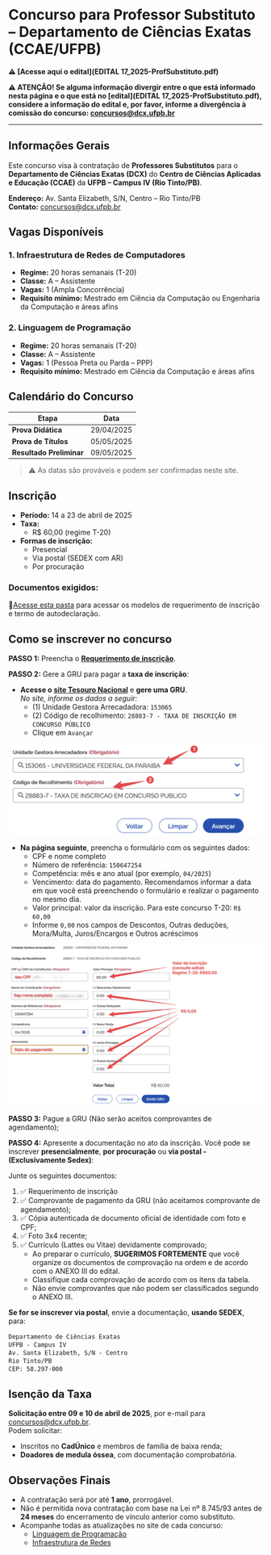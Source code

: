 # Concurso para Professor Substituto – Departamento de Ciências Exatas (CCAE/UFPB)


**⚠️ [Acesse aqui o edital](EDITAL 17_2025-ProfSubstituto.pdf)**

**⚠️ ATENÇÃO! Se alguma informação divergir entre o que está informado nesta página e o que está no [edital](EDITAL 17_2025-ProfSubstituto.pdf), considere a informação do edital e, por favor, informe a divergência à comissão do concurso: [concursos@dcx.ufpb.br](concursos@dcx.ufpb.br)**

---

## Informações Gerais

Este concurso visa à contratação de **Professores Substitutos** para o **Departamento de Ciências Exatas (DCX)** do **Centro de Ciências Aplicadas e Educação (CCAE)** da **UFPB – Campus IV (Rio Tinto/PB)**.

**Endereço:** Av. Santa Elizabeth, S/N, Centro – Rio Tinto/PB  
**Contato:** [concursos@dcx.ufpb.br](mailto:concursos@dcx.ufpb.br)  


## Vagas Disponíveis

### 1. Infraestrutura de Redes de Computadores

- **Regime:** 20 horas semanais (T-20)  
- **Classe:** A – Assistente  
- **Vagas:** 1 (Ampla Concorrência)  
- **Requisito mínimo:** Mestrado em Ciência da Computação ou Engenharia da Computação e áreas afins  

### 2. Linguagem de Programação

- **Regime:** 20 horas semanais (T-20)  
- **Classe:** A – Assistente  
- **Vagas:** 1 (Pessoa Preta ou Parda – PPP)  
- **Requisito mínimo:** Mestrado em Ciência da Computação e áreas afins  

## Calendário do Concurso

| Etapa                         | Data                       |
|------------------------------|----------------------------|
| **Prova Didática**           | 29/04/2025                 |
| **Prova de Títulos**         | 05/05/2025                 |
| **Resultado Preliminar**     | 09/05/2025                 |

> ⚠️ As datas são prováveis e podem ser confirmadas neste site.

## Inscrição

- **Período:** 14 a 23 de abril de 2025  
- **Taxa:**
  - R$ 60,00 (regime T-20)
- **Formas de inscrição:**  
  - Presencial  
  - Via postal (SEDEX com AR)  
  - Por procuração  

### Documentos exigidos:

📂[Acesse esta pasta](https://drive.google.com/drive/u/0/folders/1FOGRLHTfKxAM0MusXDPWZZJcurqJ-0ef) para acessar os modelos de requerimento de inscrição e termo de autodeclaração.

## Como se inscrever no concurso

**PASSO 1:** Preencha o **[Requerimento de inscrição](https://drive.google.com/drive/u/0/folders/1FOGRLHTfKxAM0MusXDPWZZJcurqJ-0ef)**.

**PASSO 2:** Gere a GRU para pagar a **taxa de inscrição**:

- **Acesse o [site Tesouro Nacional](https://pagtesouro.tesouro.gov.br/portal-gru/#/emissao-gru)** e **gere uma GRU**.  
  *No site, informe os dados a seguir:*
  - (1) Unidade Gestora Arrecadadora: `153065`
  - (2) Código de recolhimento: `28883-7 - TAXA DE INSCRIÇÃO EM CONCURSO PÚBLICO`
  - Clique em `Avançar`

![GRU - Passo 1](./orientacao-gru-01.png)

- **Na página seguinte**, preencha o formulário com os seguintes dados:
  - CPF e nome completo
  - Número de referência: `150647254`
  - Competência: mês e ano atual (por exemplo, `04/2025`)
  - Vencimento: data do pagamento. Recomendamos informar a data em que você está preenchendo o formulário e realizar o pagamento no mesmo dia.
  - Valor principal: valor da inscrição. Para este concurso T-20: `R$ 60,00`
  - Informe `0,00` nos campos de Descontos, Outras deduções, Mora/Multa, Juros/Encargos e Outros acréscimos

![GRU - Passo 2](./orientacao-gru-02.png)

**PASSO 3:** Pague a GRU (Não serão aceitos comprovantes de agendamento);

**PASSO 4:** Apresente a documentação no ato da inscrição. Você pode se inscrever **presencialmente**, **por procuração** ou **via postal - (Exclusivamente Sedex)**:

Junte os seguintes documentos:

1. ✅ Requerimento de inscrição
2. ✅ Comprovante de pagamento da GRU (não aceitamos comprovante de agendamento);
3. ✅ Cópia autenticada de documento oficial de identidade com foto e CPF;  
4. ✅ Foto 3x4 recente;
5. ✅ Currículo (Lattes ou Vitae) devidamente comprovado;
    - Ao preparar o currículo, **SUGERIMOS FORTEMENTE** que você organize os documentos de comprovação na ordem e de acordo com o ANEXO III do edital. 
    - Classifique cada comprovação de acordo com os itens da tabela.
    - Não envie comprovantes que não podem ser classificados segundo o ANEXO III.

**Se for se inscrever via postal**, envie a documentação, **usando SEDEX**, para:

```text
Departamento de Ciências Exatas
UFPB - Campus IV
Av. Santa Elizabeth, S/N - Centro
Rio Tinto/PB
CEP: 58.297-000
```


## Isenção da Taxa

**Solicitação entre 09 e 10 de abril de 2025**, por e-mail para [concursos@dcx.ufpb.br](mailto:concursos@dcx.ufpb.br).  
Podem solicitar:

- Inscritos no **CadÚnico** e membros de família de baixa renda;  
- **Doadores de medula óssea**, com documentação comprobatória.


## Observações Finais

- A contratação será por até **1 ano**, prorrogável.  
- Não é permitida nova contratação com base na Lei nº 8.745/93 antes de **24 meses** do encerramento de vínculo anterior como substituto.
- Acompanhe todas as atualizações no site de cada concurso:
    - [Linguagem de Programação](./linguagem_programação/index.md)
    - [Infraestrutura de Redes](./infraestrutura_redes/index.md)

